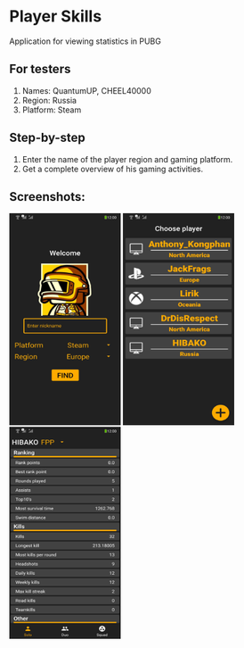 # Player Skills
Application for viewing statistics in PUBG

## For testers
1. Names: QuantumUP, CHEEL40000
2. Region: Russia
3. Platform: Steam

## Step-by-step
1. Enter the name of the player region and gaming platform.
2. Get a complete overview of his gaming activities.

## Screenshots:
<p>
<img src="https://github.com/4nt0n64r/PUBGStats/blob/master/screenshots/1_2.jpg" width="200" height="380" />
<img src="https://github.com/4nt0n64r/PUBGStats/blob/master/screenshots/2.jpg" width="200" height="380" />
<img src="https://github.com/4nt0n64r/PUBGStats/blob/master/screenshots/3.jpg" width="200" height="380" />
</p>



